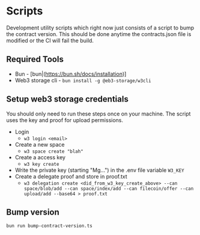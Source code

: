 # Scripts

Development utility scripts which right now just consists of a script to bump the contract version. This should be done anytime the contracts.json file is modified or the CI will fail the build.

## Required Tools

- Bun - [bun|(https://bun.sh/docs/installation)]
- Web3 storage cli - `bun install -g @eb3-storage/w3cli`

## Setup web3 storage credentials

You should only need to run these steps once on your machine. The script uses the key and proof for upload permissions.

- Login
  - `w3 login <email>`
- Create a new space
  - `w3 space create "blah"`
- Create a access key
  - `w3 key create `
- Write the private key (starting "Mg...") in the .env file variable `W3_KEY`
- Create a delegate proof and store in proof.txt
  - `w3 delegation create <did_from_w3_key_create_above> --can space/blob/add --can space/index/add --can filecoin/offer --can upload/add --base64 > proof.txt`

## Bump version

```bash
bun run bump-contract-version.ts
```

